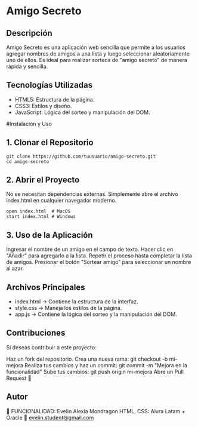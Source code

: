 # Amigo Secreto

## Descripción
Amigo Secreto es una aplicación web sencilla que permite a los usuarios agregar nombres de amigos a una lista y luego seleccionar aleatoriamente uno de ellos. Es ideal para realizar sorteos de "amigo secreto" de manera rápida y sencilla.

## Tecnologías Utilizadas
* HTML5: Estructura de la página.
* CSS3: Estilos y diseño.
* JavaScript: Lógica del sorteo y manipulación del DOM.

#Instalación y Uso

## 1. Clonar el Repositorio

    git clone https://github.com/tuusuario/amigo-secreto.git
    cd amigo-secreto

## 2. Abrir el Proyecto
No se necesitan dependencias externas. Simplemente abre el archivo index.html en cualquier navegador moderno.

    open index.html  # MacOS
    start index.html # Windows

## 3. Uso de la Aplicación
Ingresar el nombre de un amigo en el campo de texto.
Hacer clic en "Añadir" para agregarlo a la lista.
Repetir el proceso hasta completar la lista de amigos.
Presionar el botón "Sortear amigo" para seleccionar un nombre al azar.

## Archivos Principales
* index.html → Contiene la estructura de la interfaz.
* style.css → Maneja los estilos de la página.
* app.js → Contiene la lógica del sorteo y la manipulación del DOM.

## Contribuciones
Si deseas contribuir a este proyecto:

Haz un fork del repositorio.
Crea una nueva rama: git checkout -b mi-mejora
Realiza tus cambios y haz un commit: git commit -m "Mejora en la funcionalidad"
Sube tus cambios: git push origin mi-mejora
Abre un Pull Request 🚀

## Autor

📌 FUNCIONALIDAD: Evelin Alexia Mondragon
    HTML, CSS: Alura Latam + Oracle
📧 evelin.student@gmail.com

  
